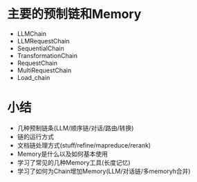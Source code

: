 # 主要的预制链和Memory
- LLMChain
- LLMRequestChain
- SequentialChain
- TransformationChain
- RequestChain
- MultiRequestChain
- Load_chain


# 小结
- 几种预制链条(LLM/顺序链/对话/路由/转换)
- 链的运行方式
- 文档链处理方式(stuff/refine/mapreduce/rerank)
- Memory是什么以及如何基本使用
- 学习了常见的几种Memory工具(长度记忆)
- 学习了如何为Chain增加Memory(LLM/对话链/多memoryh合并)
